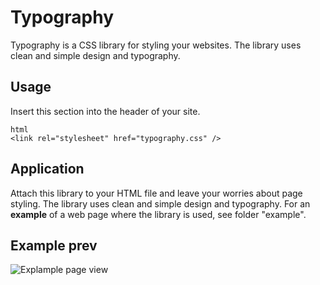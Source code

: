# Typography
Typography is a CSS library for styling your websites. The library uses clean and simple design and typography.

## Usage
Insert this section into the header of your site.
```
html
<link rel="stylesheet" href="typography.css" />
```
## Application
Attach this library to your HTML file and leave your worries about page styling. 
The library uses clean and simple design and typography. For an **example** of a web page where the library is used, see folder "example".


## Example prev
![Explample page view](http://www.img.tpx.cz/uploads/example%20-%20photo%20-croppedphoto.png)

